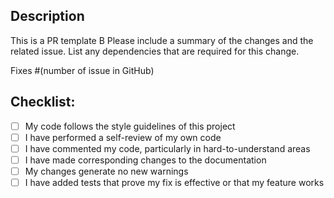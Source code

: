 ## Description

This is a PR template B
Please include a summary of the changes and the related issue. List any dependencies that are required for this change.

Fixes #(number of issue in GitHub)

## Checklist:

- [ ] My code follows the style guidelines of this project
- [ ] I have performed a self-review of my own code
- [ ] I have commented my code, particularly in hard-to-understand areas
- [ ] I have made corresponding changes to the documentation
- [ ] My changes generate no new warnings
- [ ] I have added tests that prove my fix is effective or that my feature works
